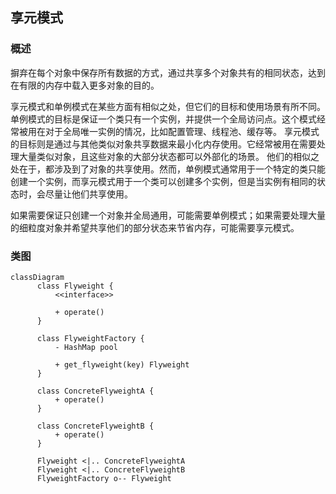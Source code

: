## 享元模式

### 概述
摒弃在每个对象中保存所有数据的方式，通过共享多个对象共有的相同状态，达到在有限的内存中载入更多对象的目的。

享元模式和单例模式在某些方面有相似之处，但它们的目标和使用场景有所不同。 
单例模式的目标是保证一个类只有一个实例，并提供一个全局访问点。这个模式经常被用在对于全局唯一实例的情况，比如配置管理、线程池、缓存等。
享元模式的目标则是通过与其他类似对象共享数据来最小化内存使用。它经常被用在需要处理大量类似对象，且这些对象的大部分状态都可以外部化的场景。
他们的相似之处在于，都涉及到了对象的共享使用。然而，单例模式通常用于一个特定的类只能创建一个实例，而享元模式用于一个类可以创建多个实例，但是当实例有相同的状态时，会尽量让他们共享使用。

如果需要保证只创建一个对象并全局通用，可能需要单例模式；如果需要处理大量的细粒度对象并希望共享他们的部分状态来节省内存，可能需要享元模式。

### 类图
```mermaid
classDiagram
      class Flyweight {
          <<interface>>
          
          + operate()
      }
      
      class FlyweightFactory {
          - HashMap pool
          
          + get_flyweight(key) Flyweight
      }
      
      class ConcreteFlyweightA {
          + operate()
      }
      
      class ConcreteFlyweightB {
          + operate()
      }
      
      Flyweight <|.. ConcreteFlyweightA
      Flyweight <|.. ConcreteFlyweightB
      FlyweightFactory o-- Flyweight
```
